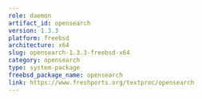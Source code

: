 ```yaml
---
role: daemon
artifact_id: opensearch
version: 1.3.3
platform: freebsd
architecture: x64
slug: opensearch-1.3.3-freebsd-x64
category: opensearch
type: system-package
freebsd_package_name: opensearch
link: https://www.freshports.org/textproc/opensearch
---
```


